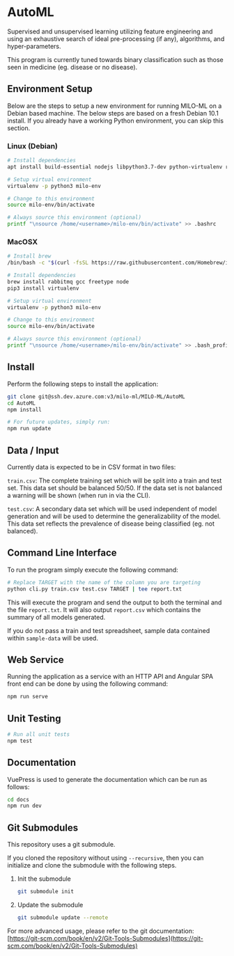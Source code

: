 # AutoML

Supervised and unsupervised learning utilizing feature engineering and using an exhaustive search of ideal
pre-processing (if any), algorithms, and hyper-parameters.

This program is currently tuned towards binary classification such as those seen
in medicine (eg. disease or no disease).

## Environment Setup

Below are the steps to setup a new environment for running MILO-ML on a
Debian based machine. The below steps are based on a fresh Debian 10.1
install. If you already have a working Python environment, you can
skip this section.

### Linux (Debian)

```sh
# Install dependencies
apt install build-essential nodejs libpython3.7-dev python-virtualenv rabbitmq-server libomp-dev

# Setup virtual environment
virtualenv -p python3 milo-env

# Change to this environment
source milo-env/bin/activate

# Always source this environment (optional)
printf "\nsource /home/<username>/milo-env/bin/activate" >> .bashrc
```

### MacOSX

```sh
# Install brew
/bin/bash -c "$(curl -fsSL https://raw.githubusercontent.com/Homebrew/install/master/install.sh)"

# Install dependencies
brew install rabbitmq gcc freetype node
pip3 install virtualenv

# Setup virtual environment
virtualenv -p python3 milo-env

# Change to this environment
source milo-env/bin/activate

# Always source this environment (optional)
printf "\nsource /home/<username>/milo-env/bin/activate" >> .bash_profile
```

## Install

Perform the following steps to install the application:

```sh
git clone git@ssh.dev.azure.com:v3/milo-ml/MILO-ML/AutoML
cd AutoML
npm install

# For future updates, simply run:
npm run update
```

## Data / Input

Currently data is expected to be in CSV format in two files:

`train.csv`: The complete training set which will be split into a train and test set.
This data set should be balanced 50/50. If the data set is not balanced a warning
will be shown (when run in via the CLI).

`test.csv`: A secondary data set which will be used independent of model generation
and will be used to determine the generalizability of the model. This data set
reflects the prevalence of disease being classified (eg. not balanced).

## Command Line Interface

To run the program simply execute the following command:

```sh
# Replace TARGET with the name of the column you are targeting
python cli.py train.csv test.csv TARGET | tee report.txt
```

This will execute the program and send the output to both the terminal and
the file `report.txt`. It will also output `report.csv` which contains the summary
of all models generated.

If you do not pass a train and test spreadsheet, sample data contained within
`sample-data` will be used.

## Web Service

Running the application as a service with an HTTP API and Angular SPA front end
can be done by using the following command:

```sh
npm run serve
```

## Unit Testing

```sh
# Run all unit tests
npm test
```

## Documentation

VuePress is used to generate the documentation which can be run as follows:

```sh
cd docs
npm run dev
```

## Git Submodules

This repository uses a git submodule.

If you cloned the repository without using `--recursive`, then you can initialize and clone the submodule with the following steps.

1. Init the submodule

    ```bash
    git submodule init
    ```

2. Update the submodule

    ```bash
    git submodule update --remote
    ```

For more advanced usage, please refer to the git documentation: [https://git-scm.com/book/en/v2/Git-Tools-Submodules](https://git-scm.com/book/en/v2/Git-Tools-Submodules)
